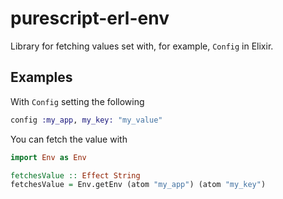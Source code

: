 # purescript-erl-env

Library for fetching values set with, for example, `Config` in Elixir.

## Examples

With `Config` setting the following

```elixir
config :my_app, my_key: "my_value"
```

You can fetch the value with

```purescript
import Env as Env

fetchesValue :: Effect String
fetchesValue = Env.getEnv (atom "my_app") (atom "my_key")
```
